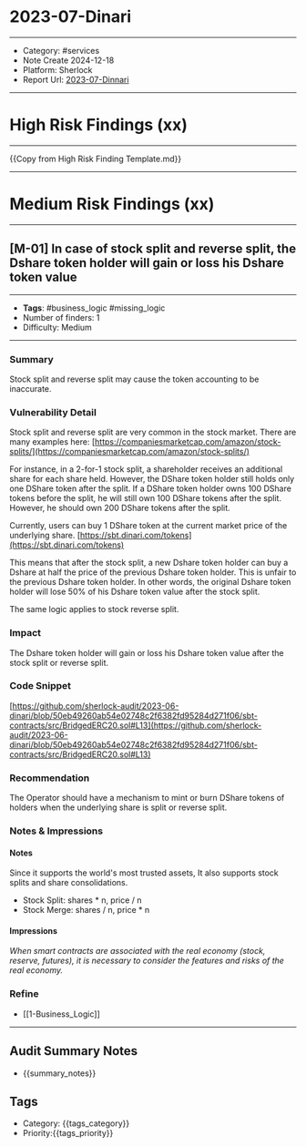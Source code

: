 
# 2023-07-Dinari
---
- Category: #services
- Note Create 2024-12-18
- Platform: Sherlock
- Report Url: [2023-07-Dinnari](https://audits.sherlock.xyz/contests/98?filter=results)
---
# High Risk Findings (xx)

---

{{Copy from High Risk Finding Template.md}}

---

# Medium Risk Findings (xx)

---

## [M-01] In case of stock split and reverse split, the Dshare token holder will gain or loss his Dshare token value

----
- **Tags**: #business_logic #missing_logic
- Number of finders: 1
- Difficulty: Medium
---
### Summary

Stock split and reverse split may cause the token accounting to be inaccurate.

### Vulnerability Detail

Stock split and reverse split are very common in the stock market. There are many examples here: [https://companiesmarketcap.com/amazon/stock-splits/](https://companiesmarketcap.com/amazon/stock-splits/)

For instance, in a 2-for-1 stock split, a shareholder receives an additional share for each share held. However, the DShare token holder still holds only one DShare token after the split. If a DShare token holder owns 100 DShare tokens before the split, he will still own 100 DShare tokens after the split. However, he should own 200 DShare tokens after the split.

Currently, users can buy 1 DShare token at the current market price of the underlying share. [https://sbt.dinari.com/tokens](https://sbt.dinari.com/tokens)

This means that after the stock split, a new Dshare token holder can buy a Dshare at half the price of the previous Dshare token holder. This is unfair to the previous Dshare token holder. In other words, the original Dshare token holder will lose 50% of his Dshare token value after the stock split.

The same logic applies to stock reverse split.

### Impact

The Dshare token holder will gain or loss his Dshare token value after the stock split or reverse split.

### Code Snippet

[https://github.com/sherlock-audit/2023-06-dinari/blob/50eb49260ab54e02748c2f6382fd95284d271f06/sbt-contracts/src/BridgedERC20.sol#L13](https://github.com/sherlock-audit/2023-06-dinari/blob/50eb49260ab54e02748c2f6382fd95284d271f06/sbt-contracts/src/BridgedERC20.sol#L13)

### Recommendation

The Operator should have a mechanism to mint or burn DShare tokens of holders when the underlying share is split or reverse split.
### Notes & Impressions

#### Notes 
Since it supports the world's most trusted assets, It also supports stock splits and share consolidations.
- Stock Split: shares * n, price / n
- Stock Merge: shares / n, price * n

#### Impressions

*When smart contracts are associated with the real economy (stock, reserve, futures), it is necessary to consider the features and risks of the real economy.*

### Refine

- [[1-Business_Logic]]

---


## Audit Summary Notes
- {{summary_notes}}

## Tags
- Category: {{tags_category}}
- Priority:{{tags_priority}}